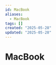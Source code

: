 ```yaml
---
id: MacBook
aliases:
  - MacBook
tags: []
created: "2025-05-28"
updated: "2025-05-28"
---
```


# MacBook
